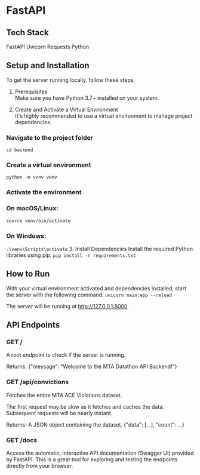 # FastAPI
## Tech Stack
FastAPI Uvicorn Requests Python

## Setup and Installation
To get the server running locally, follow these steps.

1. Prerequisites <br/> Make sure you have Python 3.7+ installed on your system.

2. Create and Activate a Virtual Environment <br/> It's highly recommended to use a virtual environment to manage project dependencies.

### Navigate to the project folder
`cd backend`

### Create a virtual environment
`python -m venv venv`

### Activate the environment
### On macOS/Linux:
`source venv/bin/activate`
### On Windows:
`.\venv\Scripts\activate`
3. Install Dependencies
Install the required Python libraries using pip.
`pip install -r requirements.txt`
## How to Run
With your virtual environment activated and dependencies installed, start the server with the following command:
`uvicorn main:app --reload`

The server will be running at http://127.0.0.1:8000.

## API Endpoints
### GET /

A root endpoint to check if the server is running.

Returns: {"message": "Welcome to the MTA Datathon API Backend!"}

### GET /api/convictions

Fetches the entire MTA ACE Violations dataset.

The first request may be slow as it fetches and caches the data. Subsequent requests will be nearly instant.

Returns: A JSON object containing the dataset. {"data": [...], "count": ...}

### GET /docs

Access the automatic, interactive API documentation (Swagger UI) provided by FastAPI. This is a great tool for exploring and testing the endpoints directly from your browser.